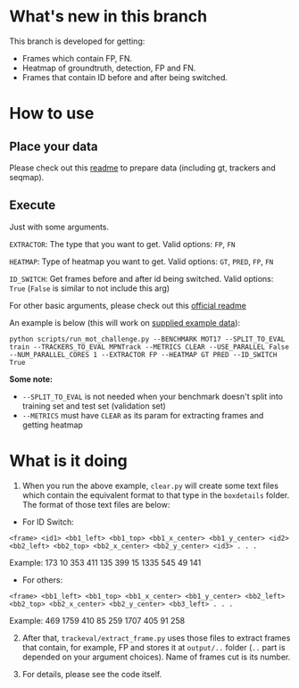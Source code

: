 # What's new in this branch  

This branch is developed for getting:  
- Frames which contain FP, FN.  
- Heatmap of groundtruth, detection, FP and FN.  
- Frames that contain ID before and after being switched.  
  
# How to use  
  
## Place your data  
  
Please check out this [readme](https://github.com/thanhtvt/TrackEval/blob/master/docs/MOTChallenge-Official/Readme.md#evaluating-on-your-own-data) to prepare data (including gt, trackers and seqmap).  
  
## Execute  

Just with some arguments.  
  
```EXTRACTOR```: The type that you want to get. Valid options: `FP`, `FN`  
  
```HEATMAP```: Type of heatmap you want to get. Valid options: `GT`, `PRED`, `FP`, `FN`  
  
```ID_SWITCH```: Get frames before and after id being switched. Valid options: `True` (`False` is similar to not include this arg)  
  
For other basic arguments, please check out this [official readme](https://github.com/thanhtvt/TrackEval/blob/master/docs/MOTChallenge-Official/Readme.md#evaluation)
  
An example is below (this will work on [supplied example data](https://omnomnom.vision.rwth-aachen.de/data/TrackEval/data.zip)):  
```   
python scripts/run_mot_challenge.py --BENCHMARK MOT17 --SPLIT_TO_EVAL train --TRACKERS_TO_EVAL MPNTrack --METRICS CLEAR --USE_PARALLEL False --NUM_PARALLEL_CORES 1 --EXTRACTOR FP --HEATMAP GT PRED --ID_SWITCH True  
```  
  
**Some note:**
- `--SPLIT_TO_EVAL` is not needed when your benchmark doesn't split into training set and test set (validation set)
- `--METRICS` must have `CLEAR` as its param for extracting frames and getting heatmap
  
# What is it doing  
  
1. When you run the above example, `clear.py` will create some text files which contain the equivalent format to that type in the `boxdetails` folder. The format of those text files are below:  
- For ID Switch:  
```
<frame> <id1> <bb1_left> <bb1_top> <bb1_x_center> <bb1_y_center> <id2> <bb2_left> <bb2_top> <bb2_x_center> <bb2_y_center> <id3> . . .
```  
Example: 173 10 353 411 135 399 15 1335 545 49 141
- For others:  
```
<frame> <bb1_left> <bb1_top> <bb1_x_center> <bb1_y_center> <bb2_left> <bb2_top> <bb2_x_center> <bb2_y_center> <bb3_left> . . .
```  
Example: 469 1759 410 85 259 1707 405 91 258
  
2. After that, `trackeval/extract_frame.py` uses those files to extract frames that contain, for example, FP and stores it at `output/..` folder (`..` part is depended on your argument choices). Name of frames cut is its number.  
  
3. For details, please see the code itself.
